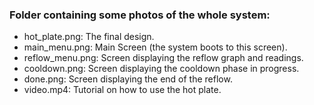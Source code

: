 ### Folder containing some photos of the whole system:
- hot_plate.png: The final design.
- main_menu.png: Main Screen (the system boots to this screen).
- reflow_menu.png: Screen displaying the reflow graph and readings.
- cooldown.png: Screen displaying the cooldown phase in progress.
- done.png: Screen displaying the end of the reflow.
- video.mp4: Tutorial on how to use the hot plate.
